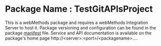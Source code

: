 # Package Name : TestGitAPIsProject
This is a webMethods package and requires a webMethods Integration Server to host it. Package versioning and configuration can be found in the package [manifest](./TestGitAPIsProject/manifest.v3) file. Service and API documentation is available on the package's home page http://&lt;server&gt;:&lt;port&gt;/&lt;packagename>....

